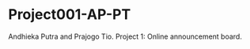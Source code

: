 Project001-AP-PT
================

Andhieka Putra and Prajogo Tio. Project 1: Online announcement board.
